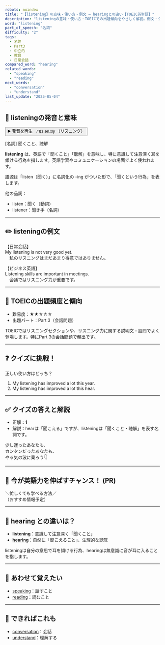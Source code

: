 ```yaml
---
robots: noindex
title: "【listening】の意味・使い方・例文 ― hearingとの違い【TOEIC英単語】"
description: "listeningの意味・使い方・TOEICでの出題傾向をやさしく解説。例文・クイズ付きでhearingとの違いもわかりやすく学べます。"
word: "listening"
part_of_speech: "名詞"
difficulty: "2"
tags:
  - 名詞
  - Part3
  - 中立的
  - 教育
  - 日常会話
compared_word: "hearing"
related_words:
  - "speaking"
  - "reading"
next_words:
  - "conversation"
  - "understand"
last_update: "2025-05-04"
---
```


## 🔰 listeningの発音と意味

<button class="play-audio" onclick="playTTS('listening')">
  <span class="play-audio-main">
    ▶️ 発音を再生　/ˈlɪs.ən.ɪŋ/
  </span>
  <span class="play-audio-sub">
    （リスニング）
  </span>
</button>

[名詞] 聞くこと、聴解

**listening** は、英語で「聞くこと」「聴解」を意味し、特に意識して注意深く耳を傾ける行為を指します。英語学習やコミュニケーションの場面でよく使われます。

語源は「listen（聞く）」に名詞化の -ing がついた形で、「聞くという行為」を表します。

他の品詞：  
- listen：聞く（動詞）
- listener：聞き手（名詞）

---

## ✏️ listeningの例文

【日常会話】  
My listening is not very good yet.  
　私のリスニングはまだあまり得意ではありません。

【ビジネス英語】  
Listening skills are important in meetings.  
　会議ではリスニング力が重要です。

---

## 🎯 TOEICの出題頻度と傾向

- 難易度：★★☆☆☆
- 出題パート：Part 3（会話問題）

TOEICではリスニングセクションや、リスニング力に関する説明文・設問でよく登場します。特にPart 3の会話問題で頻出です。

---

## ❓ クイズに挑戦！

正しい使い方はどっち？

1. My listening has improved a lot this year.  
2. My listening has improved a lot this hear.

---

## ✅ クイズの答えと解説

- 正解：**1**
- 解説：hearは「聞こえる」ですが、listeningは「聞くこと・聴解」を表す名詞です。

少し迷ったあなたも、  
カンタンだったあなたも、  
やる気の波に乗ろう👇️

---

## 🚀 今が英語力を伸ばすチャンス！ (PR)

<div class="info-center">
＼忙しくても学べる方法／<br>  
（おすすめ情報予定）
</div>

---

## 🤔  hearing との違いは？

- **listening**：意識して注意深く「聞くこと」
- **[hearing](/word/hearing)**：自然に「聞こえること」、生理的な聴覚

listeningは自分の意思で耳を傾ける行為、hearingは無意識に音が耳に入ることを指します。

---

## 🧩 あわせて覚えたい

- [speaking](/word/speaking)：話すこと
- [reading](/word/reading)：読むこと

---

## 📖 できればこれも

- [conversation](/word/conversation)：会話
- [understand](/word/understand)：理解する

<!-- cvid: aid37_bid30 -->
